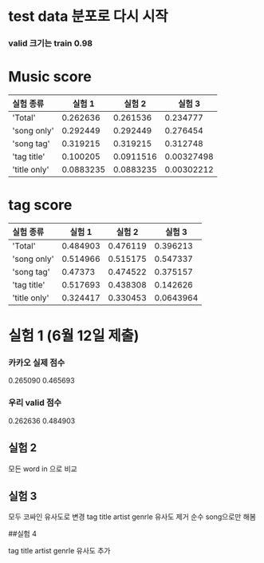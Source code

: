 # test data 분포로 다시 시작 
### valid 크기는 train 0.98

# Music score
|실험 종류|실험 1|실험 2|실험 3|
|:---|---|---|---|
|'Total'|0.262636| 0.261536|0.234777|
|'song only'|0.292449| 0.292449| 0.276454|
|'song tag' | 0.319215 | 0.319215|0.312748|
|'tag title'| 0.100205 | 0.0911516|0.00327498|
|'title only'|0.0883235  | 0.0883235|0.00302212|

# tag score

|실험 종류|실험 1|실험 2|실험 3|
|:---|---|---|---|
|'Total'|0.484903|0.476119|0.396213|
|'song only'|0.514966|0.515175|0.547337|
|'song tag' |0.47373  |0.474522|0.375157|
|'tag title'| 0.517693 |0.438308|0.142626|
|'title only'|0.324417 |0.330453| 0.0643964|



# 실험 1 (6월 12일 제출)
### 카카오 실제 점수 
0.265090	0.465693

### 우리 valid 점수
0.262636  0.484903

## 실험 2

모든 word in 으로 비교

## 실험 3

모두 코싸인 유사도로 변경
tag title artist genrle 유사도 제거 
순수 song으로만 해봄


##실험 4

tag title artist genrle 유사도 추가 


